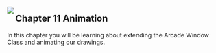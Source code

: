 <img align="left" src="http://hermonswebsites.com/Classes/CS/python.png"><H2>Chapter 11 Animation</H2>

In this chapter you will be learning about extending the Arcade Window Class and animating our drawings. 

